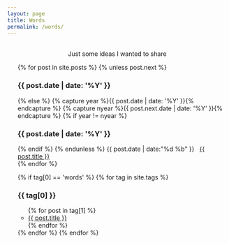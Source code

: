 ```yaml
---
layout: page
title: Words
permalink: /words/
---
```

<br>
<div align="center"> Just some ideas I wanted to share </div>

<ul>
  {% for post in site.posts %}
    {% unless post.next %}
      <h3>{{ post.date | date: '%Y' }}</h3>
    {% else %}
      {% capture year %}{{ post.date | date: '%Y' }}{% endcapture %}
      {% capture nyear %}{{ post.next.date | date: '%Y' }}{% endcapture %}
      {% if year != nyear %}
        <br>
        <h3>{{ post.date | date: '%Y' }}</h3>
      {% endif %}
    {% endunless %}
    <time>{{ post.date | date:"%d %b" }}</time>&nbsp;&nbsp;&nbsp;<a href="{{ post.url }}">{{ post.title }}</a><br>
  {% endfor %}
</ul>

<ul>
{% if tag[0] == 'words' %}
  {% for tag in site.tags %}
    <h3>{{ tag[0] }}</h3>
    <ul>
      {% for post in tag[1] %}
        <li><a href="{{ post.url }}">{{ post.title }}</a></li>
      {% endfor %}
    </ul>
  {% endfor %}
{% endfor %}
</ul>